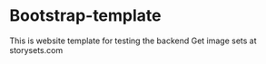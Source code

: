 # Bootstrap-template
This is website template for testing the backend
Get image sets at storysets.com 
